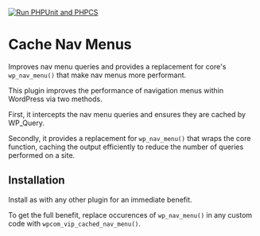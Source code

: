 [![Run PHPUnit and PHPCS](https://github.com/Automattic/cache-nav-menus/actions/workflows/integrate.yml/badge.svg)](https://github.com/Automattic/cache-nav-menus/actions/workflows/integrate.yml)

# Cache Nav Menus
 
Improves nav menu queries and provides a replacement for core's `wp_nav_menu()` that make nav menus more performant.
 
This plugin improves the performance of navigation menus within WordPress via two methods.

First, it intercepts the nav menu queries and ensures they are cached by WP_Query.

Secondly, it provides a replacement for `wp_nav_menu()` that wraps the core function, caching the output efficiently to reduce the number of queries performed on a site.
 
## Installation
 
Install as with any other plugin for an immediate benefit.

To get the full benefit, replace occurences of `wp_nav_menu()` in any custom code with `wpcom_vip_cached_nav_menu()`.

